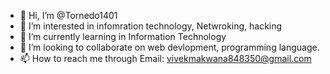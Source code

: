 - 👋 Hi, I’m @Tornedo1401
- 👀 I’m interested in infomration technology, Netwroking, hacking
- 🌱 I’m currently learning in Information Technology
- 💞️ I’m looking to collaborate on web devlopment, programming language.
- 📫 How to reach me through Email: vivekmakwana848350@gmail.com

<!---
Tornedo1401/Tornedo1401 is a ✨ special ✨ repository because its `README.md` (this file) appears on your GitHub profile.
You can click the Preview link to take a look at your changes.
--->
